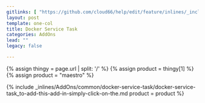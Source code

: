 ```yaml
---
gitlinks: [ "https://github.com/cloud66/help/edit/feature/inlines/_includes/_inlines/AddOns/common/docker-service-task/docker-service-task_to-add-this-add-in-simply-click-on-the.md" ]
layout: post
template: one-col
title: Docker Service Task
categories: AddOns
lead: ""
legacy: false

---
```


{% assign thingy = page.url | split: '/' %}
{% assign product = thingy[1] %}
{% assign product = "maestro" %}

{% include _inlines/AddOns/common/docker-service-task/docker-service-task_to-add-this-add-in-simply-click-on-the.md  product = product %}
